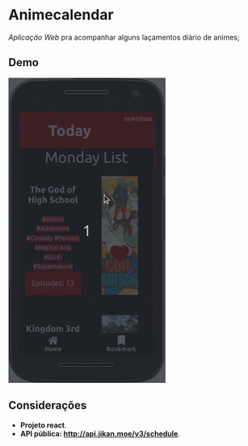 # Animecalendar
*Aplicação Web* pra acompanhar alguns laçamentos diário de animes;
## Demo
![](demo/run.gif)

## Considerações
* **Projeto react**.
* **API pública: http://api.jikan.moe/v3/schedule**.
